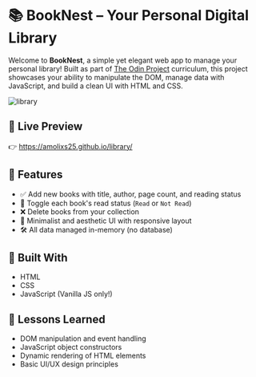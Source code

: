 # 📚 BookNest – Your Personal Digital Library

Welcome to **BookNest**, a simple yet elegant web app to manage your personal library! Built as part of [The Odin Project](https://www.theodinproject.com/) curriculum, this project showcases your ability to manipulate the DOM, manage data with JavaScript, and build a clean UI with HTML and CSS.

![library](https://github.com/user-attachments/assets/d78f04f5-afc4-4874-b5f2-79b36929a483)

## 🔗 Live Preview

👉 https://amolixs25.github.io/library/

## 🌟 Features

- ✅ Add new books with title, author, page count, and reading status
- 📖 Toggle each book's read status (`Read` or `Not Read`)
- ❌ Delete books from your collection
- 🧠 Minimalist and aesthetic UI with responsive layout
- 🛠️ All data managed in-memory (no database)

## 🧱 Built With
 - HTML
 - CSS
 - JavaScript (Vanilla JS only!)

## 🎯 Lessons Learned
 - DOM manipulation and event handling
 - JavaScript object constructors
 - Dynamic rendering of HTML elements
 - Basic UI/UX design principles
